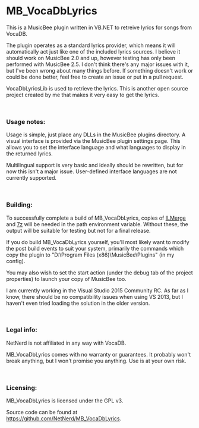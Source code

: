 # MB_VocaDbLyrics
This is a MusicBee plugin written in VB.NET to retreive lyrics for songs from VocaDB.

The plugin operates as a standard lyrics provider, which means it will automatically act just like one of the included lyrics sources. I believe it should work on MusicBee 2.0 and up, however testing has only been performed with MusicBee 2.5.
I don't think there's any major issues with it, but I've been wrong about many things before. If something doesn't work or could be done better, feel free to create an issue or put in a pull request.

VocaDbLyricsLib is used to retrieve the lyrics. This is another open source project created by me that makes it very easy to get the lyrics.

&nbsp;

### Usage notes:
Usage is simple, just place any DLLs in the MusicBee plugins directory.
A visual interface is provided via the MusicBee plugin settings page. This allows you to set the interface language and what languages to display in the returned lyrics.

Multilingual support is very basic and ideally should be rewritten, but for now this isn't a major issue.
User-defined interface languages are not currently supported.

&nbsp;

### Building:
To successfully complete a build of MB_VocaDbLyrics, copies of [ILMerge](http://research.microsoft.com/en-us/people/mbarnett/ilmerge.aspx) and [7z](http://www.7-zip.org/) will be needed in the path environment variable. Without these, the output will be suitable for testing but not for a final release.

If you do build MB_VocaDbLyrics yourself, you'll most likely want to modify the post build events to suit your system, primarily the commands which copy the plugin to "D:\Program Files (x86)\MusicBee\Plugins" (in my config).

You may also wish to set the start action (under the debug tab of the project properties) to launch your copy of MusicBee too.

I am currently working in the Visual Studio 2015 Community RC. As far as I know, there should be no compatibility issues when using VS 2013, but I haven't even tried loading the solution in the older version.

&nbsp;

### Legal info:
NetNerd is not affiliated in any way with VocaDB.

MB_VocaDbLyrics comes with no warranty or guarantees. It probably won't break anything, but I won't promise you anything. Use is at your own risk.

&nbsp;

### Licensing:
MB_VocaDbLyrics is licensed under the GPL v3.

Source code can be found at https://github.com/NetNerd/MB_VocaDbLyrics.
